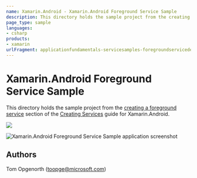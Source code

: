 ```yaml
---
name: Xamarin.Android - Xamarin.Android Foreground Service Sample
description: This directory holds the sample project from the creating a foreground service section of the Creating Services guide for Xamarin.Android....
page_type: sample
languages:
- csharp
products:
- xamarin
urlFragment: applicationfundamentals-servicesamples-foregroundservicedemo
---
```

# Xamarin.Android Foreground Service Sample

This directory holds the sample project from the [creating a foreground service](https://developer.xamarin.com/guides/android/application_fundamentals/services/creating-a-service/bound-services/) section of the [Creating Services](https://developer.xamarin.com/guides/android/application_fundamentals/services/) guide for Xamarin.Android.

![](./Screenshots/foreground-service.png)

![Xamarin.Android Foreground Service Sample application screenshot](Screenshots/foreground-service.png "Xamarin.Android Foreground Service Sample application screenshot")

## Authors

Tom Opgenorth (toopge@microsoft.com)
